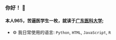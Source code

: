 ### 你好！ 👋

#### 本人965，苦逼医学生一枚，就读于[广东医科大学](https://www.gdmu.edu.cn/);<br>

- ⚙️ 我日常使用的语言: `Python`, `HTML`, `JavaScript`, `R`